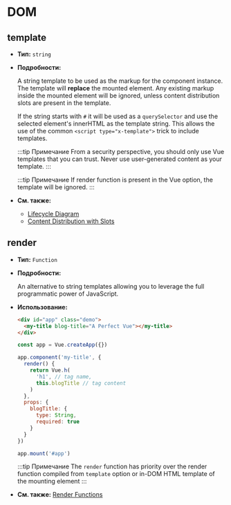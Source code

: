 # DOM

## template

- **Тип:** `string`

- **Подробности:**

  A string template to be used as the markup for the component instance. The template will **replace** the mounted element. Any existing markup inside the mounted element will be ignored, unless content distribution slots are present in the template.

  If the string starts with `#` it will be used as a `querySelector` and use the selected element's innerHTML as the template string. This allows the use of the common `<script type="x-template">` trick to include templates.

  :::tip Примечание
  From a security perspective, you should only use Vue templates that you can trust. Never use user-generated content as your template.
  :::

  :::tip Примечание
  If render function is present in the Vue option, the template will be ignored.
  :::

- **См. также:**
  - [Lifecycle Diagram](../guide/instance.md#lifecycle-diagram)
  - [Content Distribution with Slots](../guide/component-basics.md#content-distribution-with-slots)

## render

- **Тип:** `Function`

- **Подробности:**

  An alternative to string templates allowing you to leverage the full programmatic power of JavaScript.

- **Использование:**

  ```html
  <div id="app" class="demo">
    <my-title blog-title="A Perfect Vue"></my-title>
  </div>
  ```

  ```js
  const app = Vue.createApp({})

  app.component('my-title', {
    render() {
      return Vue.h(
        'h1', // tag name,
        this.blogTitle // tag content
      )
    },
    props: {
      blogTitle: {
        type: String,
        required: true
      }
    }
  })

  app.mount('#app')
  ```

  :::tip Примечание
  The `render` function has priority over the render function compiled from `template` option or in-DOM HTML template of the mounting element
  :::

- **См. также:** [Render Functions](../guide/render-function.md)
